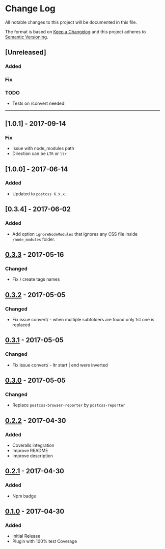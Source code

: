 # Change Log
All notable changes to this project will be documented in this file.

The format is based on [Keep a Changelog](http://keepachangelog.com/)
and this project adheres to [Semantic Versioning](http://semver.org/).

## [Unreleased]
### Added

### Fix

### TODO
- Tests on /convert needed

---

## [1.0.1] - 2017-09-14
### Fix
- Issue with node_modules path
- Direction can be `LTR` or `ltr`

## [1.0.0] - 2017-06-14
### Added
- Updated to `postcss 6.x.x`.

## [0.3.4] - 2017-06-02
### Added
- Add option `ignoreNodeModules` that ignores any CSS file inside `/node_modules` folder.

## [0.3.3] - 2017-05-16
### Changed
- Fix / create tags names

## [0.3.2] - 2017-05-05
### Changed
- Fix issue convert/ - when multiple subfolders are found only 1st one is replaced

## [0.3.1] - 2017-05-05
### Changed
- Fix issue convert/ - ltr start | end were inverted

## [0.3.0] - 2017-05-05
### Changed
- Replace `postcss-browser-reporter` by `postcss-reporter`

## [0.2.2] - 2017-04-30
### Added
- Coveralls integration
- Improve README
- Improve description

## [0.2.1] - 2017-04-30
### Added
- Npm badge

## [0.1.0] - 2017-04-30
### Added
- Initial Release
- Plugin with 100% test Coverage

[0.3.3]: https://github.com/sandrina-p/postcss-start-to-end/compare/0.3.2...0.3.3
[0.3.2]: https://github.com/sandrina-p/postcss-start-to-end/compare/0.3.1...0.3.2
[0.3.1]: https://github.com/sandrina-p/postcss-start-to-end/compare/0.3.0...0.3.1
[0.3.0]: https://github.com/sandrina-p/postcss-start-to-end/compare/0.2.2...0.3.0
[0.2.2]: https://github.com/sandrina-p/postcss-start-to-end/compare/0.2.1...0.2.2
[0.2.1]: https://github.com/sandrina-p/postcss-start-to-end/compare/0.1.0...0.2.1
[0.1.0]: https://github.com/sandrina-p/postcss-start-to-end/tags/v0.1.0

